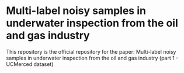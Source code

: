 # Multi-label noisy samples in underwater inspection from the oil and gas industry
This repository is the official repository for the paper: Multi-label noisy samples in underwater inspection from the oil and gas industry (part 1 - UCMerced dataset)